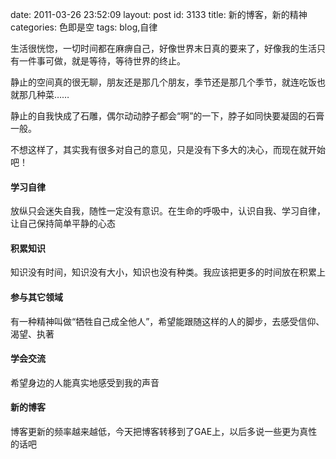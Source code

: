 date: 2011-03-26 23:52:09
layout: post
id: 3133
title: 新的博客，新的精神
categories: 色即是空
tags: blog,自律

生活很恍惚，一切时间都在麻痹自己，好像世界末日真的要来了，好像我的生活只有一件事可做，就是等待，等待世界的终止。

静止的空间真的很无聊，朋友还是那几个朋友，季节还是那几个季节，就连吃饭也就那几种菜……

静止的自我快成了石雕，偶尔动动脖子都会“啊”的一下，脖子如同快要凝固的石膏一般。

不想这样了，其实我有很多对自己的意见，只是没有下多大的决心，而现在就开始吧！


#### 学习自律


放纵只会迷失自我，随性一定没有意识。在生命的呼吸中，认识自我、学习自律，让自己保持简单平静的心态


#### 积累知识


知识没有时间，知识没有大小，知识也没有种类。我应该把更多的时间放在积累上


#### 参与其它领域


有一种精神叫做“牺牲自己成全他人”，希望能跟随这样的人的脚步，去感受信仰、渴望、执著


#### 学会交流


希望身边的人能真实地感受到我的声音


#### 新的博客


博客更新的频率越来越低，今天把博客转移到了GAE上，以后多说一些更为真性的话吧
